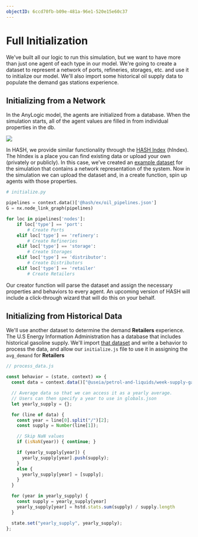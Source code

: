 ```yaml
---
objectID: 6ccd70fb-b09e-481a-96e1-520e15e60c37
---
```


# Full Initialization

We've built all our logic to run this simulation, but we want to have more than just one agent of each type in our model. We're going to create a dataset to represent a network of ports, refineries, storages, etc. and use it to initialize our model. We'll also import some historical oil supply data to populate the demand gas stations experience.

## Initializing from a Network

In the AnyLogic model, the agents are initialized from a database. When the simulation starts, all of the agent values are filled in from individual properties in the db.

![](https://cdn-us1.hash.ai/site/docs/image%20%2828%29.png)

In HASH, we provide similar functionality through the [HASH Index](/platform/index) \(hIndex\). The hIndex is a place you can find existing data or upload your own \(privately or publicly\). In this case, we’ve created an [example dataset](/@hash/ex) for the simulation that contains a network representation of the system. Now in the simulation we can upload the dataset and, in a create function, spin up agents with those properties.

```python
# initialize.py

pipelines = context.data()['@hash/ex/oil_pipelines.json']
G = nx.node_link_graph(pipelines)

for loc in pipelines['nodes']:
    if loc['type'] == 'port':
        # Create Ports
    elif loc['type'] == 'refinery':
        # Create Refineries
    elif loc['type'] == 'storage':
        # Create Storages
    elif loc['type'] == 'distributor':
        # Create Distributors
    elif loc['type'] == 'retailer'
        # Create Retailers
```


Our creator function will parse the dataset and assign the necessary properties and behaviors to every agent. An upcoming version of HASH will include a click-through wizard that will do this on your behalf.

## Initializing from Historical Data

We'll use another dataset to determine the demand **Retailers** experience. The U.S Energy Information Administration has a database that includes historical gasoline supply. We'll import [that dataset](/@useia/petrol-and-liquids) and write a behavior to process the data, and allow our `initialize.js` file to use it in assigning the `avg_demand` for **Retailers**

```javascript
// process_data.js

const behavior = (state, context) => {
  const data = context.data()["@useia/petrol-and-liquids/week-supply-gas.csv"];

  // Average data so that we can access it as a yearly average. 
  // Users can then specify a year to use in globals.json
  let yearly_supply = {};

  for (line of data) {
    const year = line[0].split("/")[2];
    const supply = Number(line[1]);

    // Skip NaN values
    if (isNaN(year)) { continue; }

    if (yearly_supply[year]) {
      yearly_supply[year].push(supply);
    }
    else {
      yearly_supply[year] = [supply];
    }
  }

  for (year in yearly_supply) {
    const supply = yearly_supply[year]
    yearly_supply[year] = hstd.stats.sum(supply) / supply.length
  }

  state.set("yearly_supply", yearly_supply);
};
```


